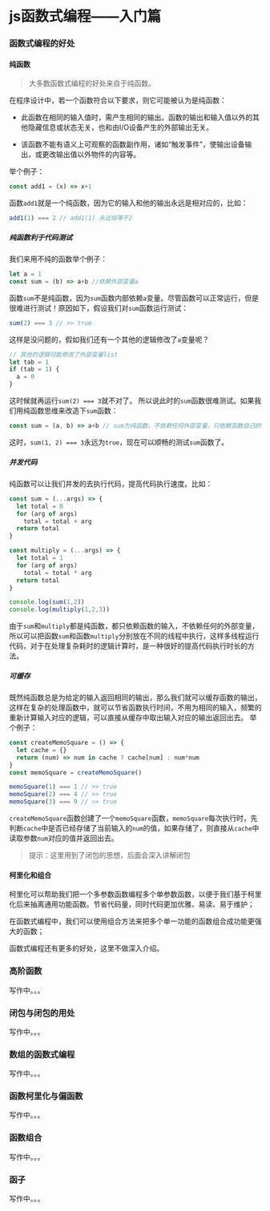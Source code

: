 # js函数式编程——入门篇

### 函数式编程的好处

#### 纯函数
> 大多数函数式编程的好处来自于纯函数。

在程序设计中，若一个函数符合以下要求，则它可能被认为是纯函数：

- 此函数在相同的输入值时，需产生相同的输出。函数的输出和输入值以外的其他隐藏信息或状态无关，也和由I/O设备产生的外部输出无关。

- 该函数不能有语义上可观察的函数副作用，诸如“触发事件”，使输出设备输出，或更改输出值以外物件的内容等。

举个例子：
``` js
const add1 = (x) => x+1
```
函数```add1```就是一个纯函数，因为它的输入和他的输出永远是相对应的，比如：
``` js
add1(1) === 2 // add1(1) 永远恒等于2
```
##### 纯函数利于代码测试
我们来用不纯的函数举个例子：
``` js
let a = 1
const sum = (b) => a+b //依赖外部变量a
```
函数```sum```不是纯函数，因为```sum```函数内部依赖```a```变量。尽管函数可以正常运行，但是很难进行测试！原因如下，假设我们对```sum```函数运行测试：
``` js
sum(2) === 3 // >> true
```
这样是没问题的，假如我们还有一个其他的逻辑修改了```a```变量呢？
``` js
// 其他的逻辑可能修改了外部变量list
let tab = 1
if (tab = 1) {
  a = 0
}
```
这时候就再运行```sum(2) === 3```就不对了。
所以说此时的```sum```函数很难测试。如果我们用纯函数思维来改造下```sum```函数：
``` js
const sum = (a, b) => a+b // sum为纯函数，不依赖任何外部变量，只依赖函数自己的输入
```
这时，```sum(1, 2) === 3```永远为```true```，现在可以顺畅的测试```sum```函数了。

##### 并发代码
纯函数可以让我们并发的去执行代码，提高代码执行速度。比如：
``` js
const sum = (...args) => {
  let total = 0
  for (arg of args)
    total = total + arg
  return total
}

const multiply = (...args) => {
  let total = 1
  for (arg of args)
    total = total * arg
  return total
}

console.log(sum(1,2))
console.log(multiply(1,2,3))
```
由于```sum```和```multiply```都是纯函数，都只依赖函数的输入，不依赖任何的外部变量，所以可以把函数```sum```和函数```multiply```分别放在不同的线程中执行，这样多线程运行代码，对于在处理复杂耗时的逻辑计算时，是一种很好的提高代码执行时长的方法。

##### 可缓存
既然纯函数总是为给定的输入返回相同的输出，那么我们就可以缓存函数的输出，这样在复杂的处理函数中，就可以节省函数执行时间，不用为相同的输入，频繁的重新计算输入对应的逻辑，可以直接从缓存中取出输入对应的输出返回出去。
举个例子：
``` js
const createMemoSquare = () => {
  let cache = {}
  return (num) => num in cache ? cache[num] : num*num
}
const memoSquare = createMemoSquare()

memoSquare(1) === 1 // >> true
memoSquare(2) === 4 // >> true
memoSquare(3) === 9 // >> true
```
```createMemoSquare```函数创建了一个```memoSquare```函数，```memoSquare```每次执行时，先判断```cache```中是否已经存储了当前输入的```num```的值，如果存储了，则直接从```cache```中读取参数```num```对应的值并返回出去。
> 提示：这里用到了闭包的思想，后面会深入讲解闭包

#### 柯里化和组合
柯里化可以帮助我们把一个多参数函数编程多个单参数函数，以便于我们基于柯里化后来抽离通用功能函数。节省代码量，同时代码更加优雅、易读、易于维护；

在函数式编程中，我们可以使用组合方法来把多个单一功能的函数组合成功能更强大的函数；

函数式编程还有更多的好处，这里不做深入介绍。

### 高阶函数
写作中。。。

### 闭包与闭包的用处
写作中。。。

### 数组的函数式编程
写作中。。。

### 函数柯里化与偏函数
写作中。。。

### 函数组合
写作中。。。

### 函子
写作中。。。